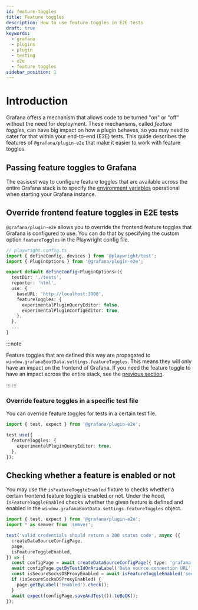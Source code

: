 ```yaml
---
id: feature-toggles
title: Feature toggles
description: How to use feature toggles in E2E tests
draft: true
keywords:
  - grafana
  - plugins
  - plugin
  - testing
  - e2e
  - feature toggles
sidebar_position: 1
---
```


# Introduction

Grafana offers a mechanism that allows code to be turned "on" or "off" without the need for deployment. These mechanisms, called _feature toggles_, can have big impact on how a plugin behaves, so you may need to cater for that within your end-to-end (E2E) tests. This guide describes the features of `@grafana/plugin-e2e` that make it easier to work with feature toggles.

## Passing feature toggles to Grafana

The easisest way to configure feature toggles that are available across the entire Grafana stack is to specify the [environment variables](https://grafana.com/docs/grafana/latest/setup-grafana/configure-grafana/#override-configuration-with-environment-variables) operational when starting your Grafana instance.

## Override frontend feature toggles in E2E tests

`@grafana/plugin-e2e` allows you to override the frontend feature toggles that Grafana is configured to use. You can do that by specifying the custom option `featureToggles` in the Playwright config file.

```typescript
// playwright.config.ts
import { defineConfig, devices } from '@playwright/test';
import { PluginOptions } from '@grafana/plugin-e2e';

export default defineConfig<PluginOptions>({
  testDir: './tests',
  reporter: 'html',
  use: {
    baseURL: 'http://localhost:3000',
    featureToggles: {
      experimentalPluginQueryEditor: false,
      experimentalPluginConfigEditor: true,
    },
  },
  ...
}
```

:::note 

Feature toggles that are defined this way are propagated to `window.grafanaBootData.settings.featureToggles`. This means they will only have an impact on the frontend of Grafana. If you need the feature toggle to have an impact across the entire stack, see the [previous section](#passing-feature-toggles-to-grafana).

:::
:::

### Override feature toggles in a specific test file

You can override feature toggles for tests in a certain test file.

```typescript
import { test, expect } from '@grafana/plugin-e2e';

test.use({
  featureToggles: {
    experimentalPluginQueryEditor: true,
  },
});
```

## Checking whether a feature is enabled or not

You may use the `isFeatureToggleEnabled` fixture to checks whether a certain frontend feature toggle is enabled or not. Under the hood, `isFeatureToggleEnabled` checks whether the given feature is defined and enabled in the `window.grafanaBootData.settings.featureToggles` object.

```typescript
import { test, expect } from '@grafana/plugin-e2e';
import * as semver from 'semver';

test('valid credentials should return a 200 status code', async ({
  createDataSourceConfigPage,
  page,
  isFeatureToggleEnabled,
}) => {
  const configPage = await createDataSourceConfigPage({ type: 'grafana-snowflake-datasource' });
  await configPage.getByTestIdOrAriaLabel('Data source connection URL').fill('http://localhost:9090');
  const isSecureSocksDSProxyEnabled = await isFeatureToggleEnabled('secureSocksDSProxyEnabled');
  if (isSecureSocksDSProxyEnabled) {
    page.getByLabel('Enabled').check();
  }
  await expect(configPage.saveAndTest()).toBeOK();
});
```
